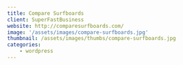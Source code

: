```yaml
---
title: Compare Surfboards
client: SuperFastBusiness
website: http://comparesurfboards.com/
image: '/assets/images/compare-surfboards.jpg'
thumbnail: /assets/images/thumbs/compare-surfboards.jpg
categories:
    - wordpress
---
```

